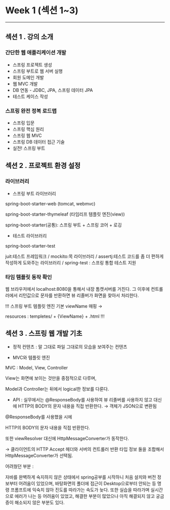 # Week 1 (섹션 1~3)

---

## 섹션 1 . 강의 소개

### 간단한 웹 애플리케이션 개발

- 스프링 프로젝트 생성
- 스프링 부트로 웹 서버 실행
- 회원 도메인 개발
- 웹 MVC 개발
- DB 연동 - JDBC, JPA, 스프링 데이터 JPA
- 테스트 케이스 작성

### 스프링 완전 정복 로드맵

- 스프링 입문
- 스프링 핵심 원리
- 스프링 웹 MVC
- 스프링 DB 데이터 접근 기술
- 실전! 스프링 부트

### 

## 섹션 2 . 프로젝트 환경 설정

### 라이브러리

- 스프링 부트 라이브러리

spring-boot-starter-web (tomcat, webmvc)

spring-boot-starter-thymeleaf (타임리프 템플릿 엔진(view))

spring-boot-starter(공통): 스프링 부트 + 스프링 코어 + 로깅

- 테스트 라이브러리

spring-boot-starter-test

juit:테스트 프레임워크 / mockito:목 라이브러리 / assertj:테스트 코드를 좀 더 편하게 작성하게 도와주는 라이브러리 / spring-test : 스프링 통합 테스트 지원

### 타임 템플릿 동작 확인

웹 브라우저에서 localhost:8080을 통해서 내장 톰캣서버를 거친다. 그 이후에 컨트롤러에서 리턴값으로 문자를 반환하면 뷰 리졸버가 화면을 찾아서 처리한다.

!!! 스프링 부트 템플릿 엔진 기본 viewName 매핑 →

resources : templetes/ + {ViewName} + .html !!!

## 섹션 3 . 스프링 웹 개발 기초

- 정적 컨텐츠 : 말 그대로 파일 그대로의 모습을 보여주는 컨텐츠

- MVC와 템플릿 엔진

MVC : Model, View, Controller

View는 화면에 보이는 것만을 중점적으로 다루며,

Model과 Controller는 뒤에서 logical한 정보를 다룬다.

- API : 실무에서는 @ResponseBody를 사용하여 뷰 리졸버를 사용하지 않고 대신에 HTTP의 BODY의 문자 내용을 직접 반환한다. → 객체가 JSON으로 변환됨

@ResponseBody를 사용했을 시에

HTTP의 BODY의 문자 내용을 직접 반환한다. 

또한 viewResolver 대신에 HttpMessageConverter가 동작한다. 

→ 클라이언트의 HTTP Accept 헤더와 서버의 컨트롤러 반환 타입 정보 둘을 조합해서 HttpMessageConverter가 선택됨.

 

어려웠던 부분 : 

자바를 완벽하게 숙지하지 않은 상태에서 spring공부를 시작하니 처음 설치와 버전 정보부터 어려움이 있었으며, 바탕화면의 폴더에 접근이 Desktop으로부터 안되는 등 명령 프롬프트에 익숙치 않아 진도를 따라가는 속도가 늦다. 또한 실습을 따라가며 실시간으로 에러가 나는 등 어려움이 있었고, 해결한 부분이 많았으나 아직 해결되지 않고 궁금증이 해소되지 않은 부분도 있다.